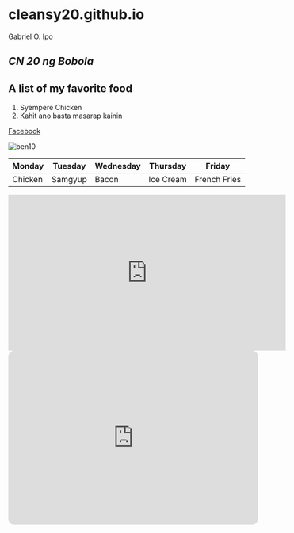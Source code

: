 # cleansy20.github.io
Gabriel O. Ipo

## *CN 20 ng Bobola*
## A list of my favorite food
  1. Syempere Chicken
  2. Kahit ano basta masarap kainin 

[Facebook](https://www.facebook.com)

![ben10](https://user-images.githubusercontent.com/122424174/211950227-d549c896-41ea-4070-8c06-1b8e9cbcbf83.png)

| Monday | Tuesday | Wednesday | Thursday | Friday|
|---------|---------|-----------|--------|--------|
| Chicken | Samgyup | Bacon | Ice Cream | French Fries |

<iframe width="560" height="315" src="https://www.youtube.com/embed/S3wytd6ZbXc" title="YouTube video player" frameborder="0" allow="accelerometer; autoplay; clipboard-write; encrypted-media; gyroscope; picture-in-picture; web-share" allowfullscreen></iframe>


<iframe style="border-radius:12px" src="https://open.spotify.com/embed/playlist/48GbTR1NRsUBoqQ0mkVMI7?utm_source=generator" width="100%" height="352" frameBorder="0" allowfullscreen="" allow="autoplay; clipboard-write; encrypted-media; fullscreen; picture-in-picture" loading="lazy"></iframe>
